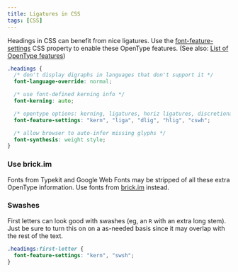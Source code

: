 ```yaml
---
title: Ligatures in CSS
tags: [CSS]
---
```


Headings in CSS can benefit from nice ligatures. Use the [font-feature-settings](https://developer.mozilla.org/en-US/docs/Web/CSS/font-feature-settings) CSS property to enable these OpenType features.
(See also: [List of OpenType features](http://en.wikipedia.org/wiki/List_of_typographic_features))

```css
.headings {
  /* don't display digraphs in languages that don't support it */
  font-language-override: normal;

  /* use font-defined kerning info */
  font-kerning: auto;

  /* opentype options: kerning, ligatures, horiz ligatures, discretionary ligatures, contextual swash */
  font-feature-settings: "kern", "liga", "dlig", "hlig", "cswh";

  /* allow browser to auto-infer missing glyphs */
  font-synthesis: weight style;
}
```

### Use brick.im
Fonts from Typekit and Google Web Fonts may be stripped of all these extra OpenType information. Use fonts from [brick.im](http://brick.im/) instead.

### Swashes
First letters can look good with swashes (eg, an `R` with an extra long stem). Just be sure to turn this on on a as-needed basis since it may overlap with the rest of the text.

```css
.headings:first-letter {
  font-feature-settings: "kern", "swsh";
}
```
